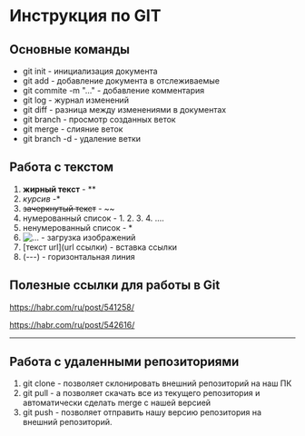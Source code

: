# Инструкция по GIT #

## Основные команды ##

* git init - инициализация документа
* git add - добавление документа в отслеживаемые
* git commite -m "..." - добавление комментария
* git log - журнал изменений
* git diff - разница между изменениями в документах
* git branch - просмотр созданных веток
* git merge - слияние веток
* git branch -d - удаление ветки

## Работа с текстом ##

1. **жирный текст** - **
2. *курсив* -*
3. ~~зачеркнутый текст~~ - ~~  
4. нумерованный список - 1. 2. 3. 4. ....
5. ненумерованный список - *
6. ![...](/...) - загрузка изображений
7. [текст url](url ссылки) - вставка ссылки
8. (---) - горизонтальная линия

## Полезные ссылки для работы в Git ##

<https://habr.com/ru/post/541258/>

<https://habr.com/ru/post/542616/>

___

## Работа с удаленными репозиториями ##

1. git clone - позволяет склонировать внешний репозиторий на наш ПК
2. git pull - а позволяет скачать все из текущего репозитория и автоматически
сделать merge с нашей версией
3. git push - позволяет отправить нашу версию репозитория на внешний
репозиторий.
